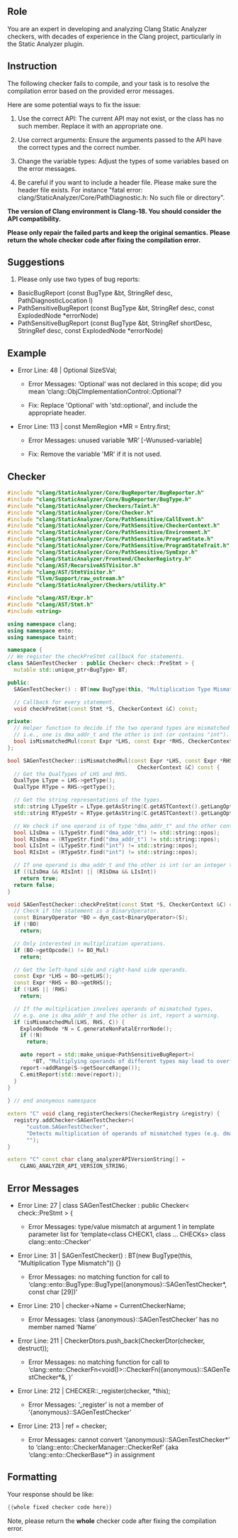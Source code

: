 ## Role

You are an expert in developing and analyzing Clang Static Analyzer checkers, with decades of experience in the Clang project, particularly in the Static Analyzer plugin.

## Instruction

The following checker fails to compile, and your task is to resolve the compilation error based on the provided error messages.

Here are some potential ways to fix the issue:

1. Use the correct API: The current API may not exist, or the class has no such member. Replace it with an appropriate one.

2. Use correct arguments: Ensure the arguments passed to the API have the correct types and the correct number.

3. Change the variable types: Adjust the types of some variables based on the error messages.

4. Be careful if you want to include a header file. Please make sure the header file exists. For instance "fatal error: clang/StaticAnalyzer/Core/PathDiagnostic.h: No such file or directory".

**The version of Clang environment is Clang-18. You should consider the API compatibility.**

**Please only repair the failed parts and keep the original semantics.**
**Please return the whole checker code after fixing the compilation error.**

## Suggestions

1. Please only use two types of bug reports:
  - BasicBugReport (const BugType &bt, StringRef desc, PathDiagnosticLocation l)
  - PathSensitiveBugReport (const BugType &bt, StringRef desc, const ExplodedNode *errorNode)
  - PathSensitiveBugReport (const BugType &bt, StringRef shortDesc, StringRef desc, const ExplodedNode *errorNode)

## Example

- Error Line: 48 |   Optional<DefinedOrUnknownSVal> SizeSVal; 

  - Error Messages: ‘Optional’ was not declared in this scope; did you mean ‘clang::ObjCImplementationControl::Optional’? 

  - Fix: Replace 'Optional<DefinedOrUnknownSVal>' with 'std::optional<DefinedOrUnknownSVal>', and include the appropriate header. 

- Error Line: 113 |     const MemRegion *MR = Entry.first;

    - Error Messages: unused variable ‘MR’ [-Wunused-variable]

    - Fix: Remove the variable 'MR' if it is not used.

## Checker

```cpp
#include "clang/StaticAnalyzer/Core/BugReporter/BugReporter.h"
#include "clang/StaticAnalyzer/Core/BugReporter/BugType.h"
#include "clang/StaticAnalyzer/Checkers/Taint.h"
#include "clang/StaticAnalyzer/Core/Checker.h"
#include "clang/StaticAnalyzer/Core/PathSensitive/CallEvent.h"
#include "clang/StaticAnalyzer/Core/PathSensitive/CheckerContext.h"
#include "clang/StaticAnalyzer/Core/PathSensitive/Environment.h"
#include "clang/StaticAnalyzer/Core/PathSensitive/ProgramState.h"
#include "clang/StaticAnalyzer/Core/PathSensitive/ProgramStateTrait.h"
#include "clang/StaticAnalyzer/Core/PathSensitive/SymExpr.h"
#include "clang/StaticAnalyzer/Frontend/CheckerRegistry.h"
#include "clang/AST/RecursiveASTVisitor.h"
#include "clang/AST/StmtVisitor.h"
#include "llvm/Support/raw_ostream.h"
#include "clang/StaticAnalyzer/Checkers/utility.h"

#include "clang/AST/Expr.h"
#include "clang/AST/Stmt.h"
#include <string>

using namespace clang;
using namespace ento;
using namespace taint;

namespace {
// We register the checkPreStmt callback for statements.
class SAGenTestChecker : public Checker< check::PreStmt > {
  mutable std::unique_ptr<BugType> BT;

public:
  SAGenTestChecker() : BT(new BugType(this, "Multiplication Type Mismatch")) {}

  // Callback for every statement.
  void checkPreStmt(const Stmt *S, CheckerContext &C) const;

private:
  // Helper function to decide if the two operand types are mismatched
  // i.e., one is dma_addr_t and the other is int (or contains "int").
  bool isMismatchedMul(const Expr *LHS, const Expr *RHS, CheckerContext &C) const;
};

bool SAGenTestChecker::isMismatchedMul(const Expr *LHS, const Expr *RHS,
                                         CheckerContext &C) const {
  // Get the QualTypes of LHS and RHS.
  QualType LType = LHS->getType();
  QualType RType = RHS->getType();

  // Get the string representations of the types.
  std::string LTypeStr = LType.getAsString(C.getASTContext().getLangOpts());
  std::string RTypeStr = RType.getAsString(C.getASTContext().getLangOpts());

  // We check if one operand is of type "dma_addr_t" and the other contains "int".
  bool LIsDma = (LTypeStr.find("dma_addr_t") != std::string::npos);
  bool RIsDma = (RTypeStr.find("dma_addr_t") != std::string::npos);
  bool LIsInt = (LTypeStr.find("int") != std::string::npos);
  bool RIsInt = (RTypeStr.find("int") != std::string::npos);

  // If one operand is dma_addr_t and the other is int (or an integer type), then we flag it.
  if ((LIsDma && RIsInt) || (RIsDma && LIsInt))
    return true;
  return false;
}

void SAGenTestChecker::checkPreStmt(const Stmt *S, CheckerContext &C) const {
  // Check if the statement is a BinaryOperator.
  const BinaryOperator *BO = dyn_cast<BinaryOperator>(S);
  if (!BO)
    return;

  // Only interested in multiplication operations.
  if (BO->getOpcode() != BO_Mul)
    return;

  // Get the left-hand side and right-hand side operands.
  const Expr *LHS = BO->getLHS();
  const Expr *RHS = BO->getRHS();
  if (!LHS || !RHS)
    return;

  // If the multiplication involves operands of mismatched types,
  // e.g. one is dma_addr_t and the other is int, report a warning.
  if (isMismatchedMul(LHS, RHS, C)) {
    ExplodedNode *N = C.generateNonFatalErrorNode();
    if (!N)
      return;

    auto report = std::make_unique<PathSensitiveBugReport>(
        *BT, "Multiplying operands of different types may lead to overflow", N);
    report->addRange(S->getSourceRange());
    C.emitReport(std::move(report));
  }
}
  
} // end anonymous namespace

extern "C" void clang_registerCheckers(CheckerRegistry &registry) {
  registry.addChecker<SAGenTestChecker>(
      "custom.SAGenTestChecker", 
      "Detects multiplication of operands of mismatched types (e.g. dma_addr_t and int) that may lead to overflow",
      "");
}

extern "C" const char clang_analyzerAPIVersionString[] =
    CLANG_ANALYZER_API_VERSION_STRING;

```

## Error Messages 

- Error Line: 27 | class SAGenTestChecker : public Checker< check::PreStmt > {

	- Error Messages: type/value mismatch at argument 1 in template parameter list for ‘template<class CHECK1, class ... CHECKs> class clang::ento::Checker’

- Error Line: 31 |   SAGenTestChecker() : BT(new BugType(this, "Multiplication Type Mismatch")) {}

	- Error Messages: no matching function for call to ‘clang::ento::BugType::BugType({anonymous}::SAGenTestChecker*, const char [29])’

- Error Line: 210 |     checker->Name = CurrentCheckerName;

	- Error Messages: ‘class {anonymous}::SAGenTestChecker’ has no member named ‘Name’

- Error Line: 211 |     CheckerDtors.push_back(CheckerDtor(checker, destruct<CHECKER>));

	- Error Messages: no matching function for call to ‘clang::ento::CheckerFn<void()>::CheckerFn({anonymous}::SAGenTestChecker*&, <unresolved overloaded function type>)’

- Error Line: 212 |     CHECKER::_register(checker, *this);

	- Error Messages: ‘_register’ is not a member of ‘{anonymous}::SAGenTestChecker’

- Error Line: 213 |     ref = checker;

	- Error Messages: cannot convert ‘{anonymous}::SAGenTestChecker*’ to ‘clang::ento::CheckerManager::CheckerRef’ {aka ‘clang::ento::CheckerBase*’} in assignment



## Formatting 

Your response should be like: 

```cpp
{{whole fixed checker code here}}
```

Note, please return the **whole** checker code after fixing the compilation error.